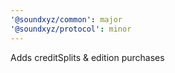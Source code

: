 ```yaml
---
'@soundxyz/common': major
'@soundxyz/protocol': minor
---
```


Adds creditSplits & edition purchases
